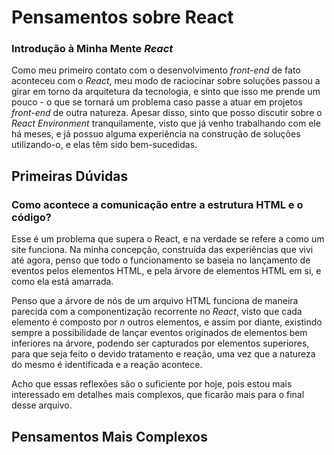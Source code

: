 # Pensamentos sobre React

### Introdução à Minha Mente *React*

Como meu primeiro contato com o desenvolvimento *front-end* de fato aconteceu com o *React*, meu modo de raciocinar sobre soluções passou a girar em torno da arquitetura da tecnologia, e sinto que isso me prende um pouco - o que se tornará um problema caso passe a atuar em projetos *front-end* de outra natureza. Apesar disso, sinto que posso discutir sobre o *React Environment* tranquilamente, visto que já venho trabalhando com ele há meses, e já possuo alguma experiência na construção de soluções utilizando-o, e elas têm sido bem-sucedidas.

## Primeiras Dúvidas

### Como acontece a comunicação entre a estrutura HTML e o código?
Esse é um problema que supera o React, e na verdade se refere a como um site funciona. Na minha concepção, construída das experiências que vivi até agora, penso que todo o funcionamento se baseia no lançamento de eventos pelos elementos HTML, e pela árvore de elementos HTML em si, e como ela está amarrada.

Penso que a árvore de nós de um arquivo HTML funciona de maneira parecida com a componentização recorrente no *React*, visto que cada elemento é composto por *n* outros elementos, e assim por diante, existindo sempre a possibilidade de lançar eventos originados de elementos bem inferiores na árvore, podendo ser capturados por elementos superiores, para que seja feito o devido tratamento e reação, uma vez que a natureza do mesmo é identificada e a reação acontece.

Acho que essas reflexões são o suficiente por hoje, pois estou mais interessado em detalhes mais complexos, que ficarão mais para o final desse arquivo.

## Pensamentos Mais Complexos